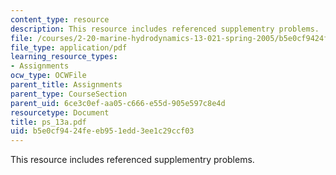 ```yaml
---
content_type: resource
description: This resource includes referenced supplementry problems.
file: /courses/2-20-marine-hydrodynamics-13-021-spring-2005/b5e0cf9424feeb951edd3ee1c29ccf03_ps_13a.pdf
file_type: application/pdf
learning_resource_types:
- Assignments
ocw_type: OCWFile
parent_title: Assignments
parent_type: CourseSection
parent_uid: 6ce3c0ef-aa05-c666-e55d-905e597c8e4d
resourcetype: Document
title: ps_13a.pdf
uid: b5e0cf94-24fe-eb95-1edd-3ee1c29ccf03
---
```

This resource includes referenced supplementry problems.

